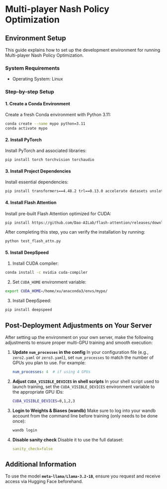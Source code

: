 # Multi-player Nash Policy Optimization

## Environment Setup

This guide explains how to set up the development environment for running Multi-player Nash Policy Optimization.

### System Requirements
- Operating System: Linux

### Step-by-step Setup

#### 1. Create a Conda Environment

Create a fresh Conda environment with Python 3.11:
```bash
conda create --name mypo python=3.11
conda activate mypo
```

#### 2. Install PyTorch

Install PyTorch and associated libraries:
```bash
pip install torch torchvision torchaudio
```

#### 3. Install Project Dependencies

Install essential dependencies:
```bash
pip install transformers==4.48.2 trl==0.13.0 accelerate datasets unsloth wandb
```

#### 4. Install Flash Attention

Install pre-built Flash Attention optimized for CUDA:
```bash
pip install https://github.com/Dao-AILab/flash-attention/releases/download/v2.7.4.post1/flash_attn-2.7.4.post1+cu12torch2.6cxx11abiFALSE-cp311-cp311-linux_x86_64.whl
```

After completing this step, you can verify the installation by running:
```bash
python test_flash_attn.py
```

#### 5. Install DeepSpeed

1. Install CUDA compiler:
```bash
conda install -c nvidia cuda-compiler
```

2. Set `CUDA_HOME` environment variable:
```bash
export CUDA_HOME=/home/xu/anaconda3/envs/mypo/
```

3. Install DeepSpeed:
```bash
pip install deepspeed
```

## Post-Deployment Adjustments on Your Server

After setting up the environment on your own server, make the following adjustments to ensure proper multi-GPU training and smooth execution:

1. **Update `num_processes` in the config**
   In your configuration file (e.g., `zero2.yaml` or `zero3.yaml`), set `num_processes` to match the number of GPUs you plan to use. For example:

   ```yaml
   num_processes: 4  # if using 4 GPUs
   ```

2. **Adjust `CUDA_VISIBLE_DEVICES` in shell scripts**
   In your shell script used to launch training, set the `CUDA_VISIBLE_DEVICES` environment variable to the appropriate GPU IDs:

   ```bash
   CUDA_VISIBLE_DEVICES=0,1,2,3
   ```

3. **Login to Weights & Biases (wandb)**
   Make sure to log into your wandb account from the command line before training (only needs to be done once):

   ```bash
   wandb login
   ```

4. **Disable sanity check**
   Disable it to use the full dataset:

   ```yaml
   sanity_check=false
   ```


## Additional Information

To use the model **`meta-llama/Llama-3.2-1B`**, ensure you request and receive access via Hugging Face beforehand.


